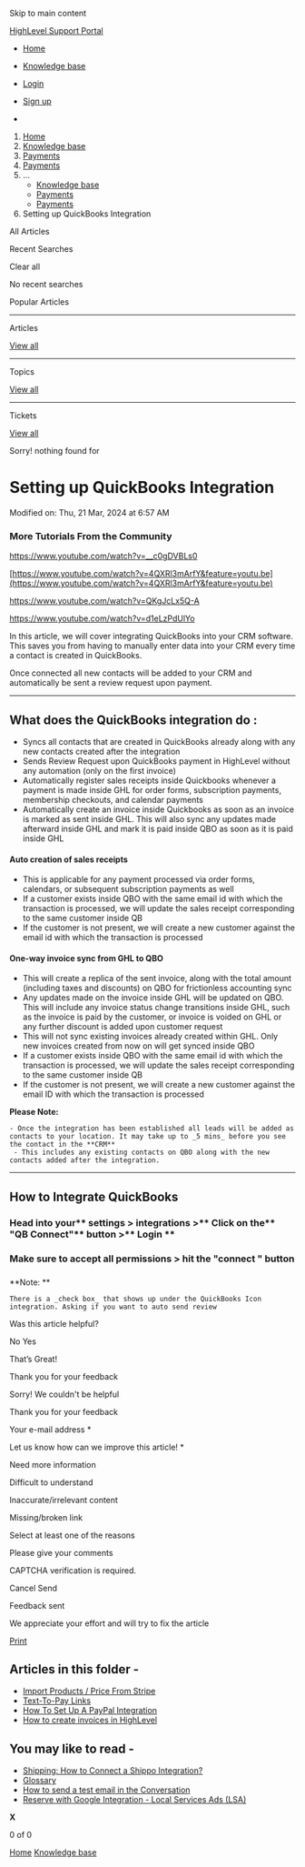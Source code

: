 Skip to main content

[ HighLevel Support Portal ](https://help.gohighlevel.com)

  * [ Home ](/support/home)
  * [ Knowledge base ](/support/solutions)

  * [Login](/support/login)
  * [Sign up](/support/signup)
  * 

  1. [Home](/support/home)
  2. [Knowledge base](/support/solutions)
  3. [Payments](/support/solutions/155000000067)
  4. [Payments](/support/solutions/folders/48000682654)
  5. ... 
     * [Knowledge base](/support/solutions)
     * [Payments](/support/solutions/155000000067)
     * [Payments](/support/solutions/folders/48000682654)
  6. Setting up QuickBooks Integration

All  Articles 

Recent Searches

Clear all

No recent searches

Popular Articles

* * *

Articles

[View all](/support/search/solutions)

* * *

Topics

[View all](/support/search/topics)

* * *

Tickets

[View all](/support/search/tickets)

Sorry! nothing found for   

# Setting up QuickBooks Integration

Modified on: Thu, 21 Mar, 2024 at 6:57 AM

### More Tutorials From the Community

<https://www.youtube.com/watch?v=__c0gDVBLs0>

[https://www.youtube.com/watch?v=4QXRl3mArfY&feature=youtu.be](https://www.youtube.com/watch?v=4QXRl3mArfY&feature=youtu.be)

<https://www.youtube.com/watch?v=QKgJcLx5Q-A>

<https://www.youtube.com/watch?v=d1eLzPdUlYo>

In this article, we will cover integrating QuickBooks into your CRM software. This saves you from having to manually enter data into your CRM every time a contact is created in QuickBooks. 

Once connected all new contacts will be added to your CRM and automatically be sent a review request upon payment.

* * *

## **What does the QuickBooks integration do** :

  * Syncs all contacts that are created in QuickBooks already along with any new contacts created after the integration
  * Sends Review Request upon QuickBooks payment in HighLevel without any automation (only on the first invoice)
  * Automatically register sales receipts inside Quickbooks whenever a payment is made inside GHL for order forms, subscription payments, membership checkouts, and calendar payments
  * Automatically create an invoice inside Quickbooks as soon as an invoice is marked as sent inside GHL. This will also sync any updates made afterward inside GHL and mark it is paid inside QBO as soon as it is paid inside GHL

#### **Auto creation of sales receipts**

  * This is applicable for any payment processed via order forms, calendars, or subsequent subscription payments as well
  * If a customer exists inside QBO with the same email id with which the transaction is processed, we will update the sales receipt corresponding to the same customer inside QB
  * If the customer is not present, we will create a new customer against the email id with which the transaction is processed

#### **One-way invoice sync from GHL to QBO**

  * This will create a replica of the sent invoice, along with the total amount (including taxes and discounts) on QBO for frictionless accounting sync
  * Any updates made on the invoice inside GHL will be updated on QBO. This will include any invoice status change transitions inside GHL, such as the invoice is paid by the customer, or invoice is voided on GHL or any further discount is added upon customer request
  * This will not sync existing invoices already created within GHL. Only new invoices created from now on will get synced inside QBO
  * If a customer exists inside QBO with the same email id with which the transaction is processed, we will update the sales receipt corresponding to the same customer inside QB
  * If the customer is not present, we will create a new customer against the email ID with which the transaction is processed

**Please Note:**

    - Once the integration has been established all leads will be added as contacts to your location. It may take up to _5 mins_ before you see the contact in the **CRM**  
     - This includes any existing contacts on QBO along with the new contacts added after the integration. 

* * *

## **How to Integrate QuickBooks**

### Head into your**  settings > integrations >** Click on the**  "QB Connect"** button >**  Login **

### Make sure to **accept all permissions** > hit the "**connect** " button

### [](https://s3.amazonaws.com/cdn.freshdesk.com/data/helpdesk/attachments/production/48051767771/original/AjUCbIiZ8jyTm8yzWMSAh4PuJo6LzEPgnA.png?1596153551)

**Note:  **

    There is a _check box_ that shows up under the QuickBooks Icon integration. Asking if you want to auto send review

Was this article helpful?

No  Yes 

That’s Great!

Thank you for your feedback

Sorry! We couldn't be helpful

Thank you for your feedback

Your e-mail address *

Let us know how can we improve this article! *

Need more information 

Difficult to understand 

Inaccurate/irrelevant content 

Missing/broken link 

Select at least one of the reasons 

Please give your comments 

CAPTCHA verification is required. 

Cancel  Send 

Feedback sent

We appreciate your effort and will try to fix the article

[Print](javascript:print\(\))

## Articles in this folder -

  * [Import Products / Price From Stripe](/support/solutions/articles/48001202184-import-products-price-from-stripe)
  * [Text-To-Pay Links](/support/solutions/articles/48001202185-text-to-pay-links)
  * [How To Set Up A PayPal Integration](/support/solutions/articles/48001204158-how-to-set-up-a-paypal-integration)
  * [How to create invoices in HighLevel](/support/solutions/articles/48001208702-how-to-create-invoices-in-highlevel)

## You may like to read -

  * [Shipping: How to Connect a Shippo Integration?](/support/solutions/articles/155000003109-shipping-how-to-connect-a-shippo-integration-)
  * [Glossary](/support/solutions/articles/48001231169-glossary)
  * [How to send a test email in the Conversation](/support/solutions/articles/48001208887-how-to-send-a-test-email-in-the-conversation)
  * [Reserve with Google Integration - Local Services Ads (LSA)](/support/solutions/articles/48001217374-reserve-with-google-integration-local-services-ads-lsa-)

**X**

0 of 0 []()

[Home](/support/home) [Knowledge base](/support/solutions)
